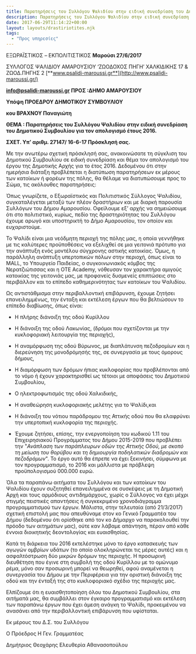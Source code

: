 ```yaml
---
title: Παρατηρήσεις του Συλλόγου Ψαλιδίου στην ειδική συνεδρίαση του Δημοτικού Συμβουλίου για τον απολογισμό έτους 2016.
description: Παρατηρήσεις του Συλλόγου Ψαλιδίου στην ειδική συνεδρίαση του Δημοτικού Συμβουλίου για τον απολογισμό έτους 2016.
date: 2017-06-29T11:14:22+00:00
layout: layouts/drastiriotites.njk
tags:
  - "Προς υπηρεσίες"
---
```


<!-- excerpt -->

ΕΞΩΡΑΪΣΤΙΚΟΣ – EKΠΟΛΙΤΙΣΤΙΚΟΣ **Μαρούσι 27/6/2017**

ΣΥΛΛΟΓΟΣ ΨΑΛΙΔΙΟΥ ΑΜΑΡΟΥΣΙΟΥ ‘ΖΩΟΔΟΧΟΣ ΠΗΓΗ’ ΧΑΛΚΙΔΙΚΗΣ 17 &amp; ΖΩΟΔ.ΠΗΓΗΣ 2 [**www.psalidi-maroussi.gr**](http://www.psalidi-maroussi.gr/)

[**info@psalidi-maroussi.gr**](mailto:info@psalidi-maroussi.gr) **ΠΡΟΣ :ΔΗΜΟ ΑΜΑΡΟΥΣΙΟΥ**

**Υπόψη ΠΡΟΕΔΡΟΥ ΔΗΜΟΤΙΚΟΥ ΣΥΜΒΟΥΛΙΟΥ**

**κου ΒΡΑΧΝΟΥ Παναγιώτη**

**ΘΕΜΑ : Παρατηρήσεις του Συλλόγου Ψαλιδίου** **στην ειδική συνεδρίαση του Δημοτικού Συμβουλίου για τον απολογισμό έτους 2016.**

**ΣΧΕΤ. Υπ’ αριθμ. 27147/ 16-6-17 Πρόσκλησή σας.**

Με την ανωτέρω σχετική πρόσκλησή σας, ανακοινώσατε τη σύγκλιση του Δημοτικού Συμβουλίου σε ειδική συνεδρίαση και θέμα τον απολογισμό του έργου της Δημοτικής Αρχής για το έτος 2016. Δεδομένου ότι στην ημερήσια διάταξη προβλέπεται η διατύπωση παρατηρήσεων εκ μέρους των κατοίκων ή φορέων της πόλης, θα θέλαμε να διατυπώσουμε προς το Σώμα, τις ακόλουθες παρατηρήσεις:

Όπως γνωρίζετε, ο Εξωραϊστικός και Πολιτιστικός Σύλλογος Ψαλιδίου, συγκαταλέγεται μεταξύ των πλέον δραστήριων και με διαρκή παρουσία Συλλόγων του Δήμου Αμαρουσίου. Οφείλουμε εξ’ αρχής να σημειώσουμε ότι στο πολιτιστικό, κυρίως, πεδίο της δραστηριότητας του Συλλόγου έχουμε αρωγό και υποστηρικτή το Δήμο Αμαρουσίου, τον οποίον και ευχαριστούμε.

Το Ψαλίδι είναι μια νεόδμητη περιοχή της πόλης μας, η οποία γεννήθηκε με τις καλύτερες προϋποθέσεις να εξελιχθεί σε μια γειτονιά πρότυπο για την ανάπτυξη ενός μοντέλου σύγχρονης αστικής κατοικίας. Όμως, η παράλληλη ανάπτυξη υπερτοπικών πόλων στην περιοχή, όπως είναι το MALL, το Υπουργείο Παιδείας, ο συγκοινωνιακός κόμβος της Νερατζιώτισσας και η ΟΤΕ Academy, νόθευσαν τον χαρακτήρα αμιγούς κατοικίας της γειτονιάς μας, με προφανείς δυσμενείς επιπτώσεις στο περιβάλλον και το επίπεδο καθημερινότητας των κατοίκων του Ψαλιδίου.

Ως αντιστάθμισμα στην περιβαλλοντική επιβάρυνση, έχουμε ζητήσει επανειλημμένως, την ένταξη και εκτέλεση έργων που θα βελτιώσουν το επίπεδο διαβίωσης, όπως είναι:

- Η πλήρης διάνοιξη της οδού Κυρίλλου
- Η διάνοιξη της οδού Λακωνίας, (δρόμοι που σχετίζονται με την κυκλοφοριακή λειτουργία της περιοχής),
- Η αναμόρφωση της οδού Βύρωνος, με διαπλάτυνση πεζοδρομίων και η διερεύνηση της μονοδρόμησής της, σε συνεργασία με τους όμορους δήμους,
- Η διαμόρφωση των δρόμων ήπιας κυκλοφορίας που προβλέπονται από το νόμο ή έχουν χαρακτηρισθεί ως τέτοιοι με αποφάσεις του Δημοτικού Συμβουλίου,
- Ο ηλεκτροφωτισμός της οδού Χαλκιδικής,
- Η αναθεώρηση κυκλοφοριακής μελέτης για το Ψαλίδι,και
- Η διάνοιξη του νότιου παράδρομου της Αττικής οδού που θα ελαφρύνει την υπερτοπική κυκλοφορία της περιοχής.

- Έχουμε ζητήσει, επίσης, την ενεργοποίηση του κωδικού 1.11 του Επιχειρησιακού Προγράμματος του Δήμου 2015-2019 που προβλέπει την "_Ανάπλαση των παράπλευρων οδών της Αττικής Οδού, με σκοπό τη μείωση του θορύβου και τη δημιουργία ποδηλατικών διαδρομών και πεζοδρόμων_". Το έργο αυτό θα έπρεπε να έχει ξεκινήσει, σύμφωνα με τον προγραμματισμό, το 2016 και μάλλιστα με πρόβλεψη προϋπολογισμού 000.000 ευρώ.

Όλα τα παραπάνω αιτήματα του Συλλόγου και των κατοίκων του Ψαλιδίου έχουν συζητηθεί επανειλημμένα σε συσκέψεις με τη Δημοτική Αρχή και τους αρμόδιους αντιδημάρχους, χωρίς ο Σύλλογος να έχει μέχρι στιγμής πειστικές απαντήσεις ή συγκεκριμένο χρονοδιάγραμμα προγραμματισμού των έργων. Μάλιστα, στην τελευταία (από 21/3/2017) σχετική επιστολή μας που απευθύναμε στον κο Γενικό Γραμματέα του Δήμου (δεδομένου ότι ορίσθηκε από τον κο Δήμαρχο να παρακολουθεί την πρόοδο των αιτημάτων μας), ούτε καν λάβαμε απάντηση, πέραν από κάθε έννοια διοικητικής δεοντολογίας και ευαισθησίας.

Κατά τη διάρκεια του 2016 εκτελέστηκε μόνο το έργο κατασκευής των αγωγών ομβρίων υδάτων (το οποίο ολοκληρώνεται τις μέρες αυτές) και η ασφαλτόστρωση δύο μικρών δρόμων της περιοχής. Η προσωρινή διευθέτηση που έγινε στη συμβολή της οδού Κυρίλλου με το ομώνυμο ρέμα, μόνο σαν προσωρινή μπορεί να θεωρηθεί, αφού αναμένεται η συνεργασία του Δήμου με την Περιφέρεια για την οριστική διάνοιξη της οδού και την ένταξή της στο κυκλοφοριακό σχέδιο της περιοχής μας.

Ελπίζουμε ότι η ευαισθητοποίηση όλου του Δημοτικού Συμβουλίου, στα αιτήματά μας, θα συμβάλλει στον έγκαιρο προγραμματισμό και εκτέλεση των παραπάνω έργων που έχει άμεση ανάγκη το Ψαλίδι, προκειμένου να ανασάνει από την περιβαλλοντική επιβάρυνση που υφίσταται.

Εκ μέρους του Δ.Σ. του Συλλόγου

Ο Πρόεδρος Η Γεν. Γραμματέας

Δημήτριος Θεοχάρης Ελευθερία Αθανασοπούλου
